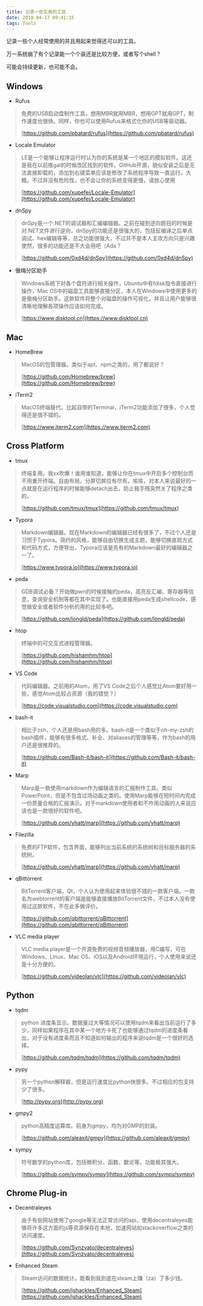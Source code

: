 ```yaml
---
title: 记录一些实用的工具
date: 2018-04-17 09:41:15
tags: Tools
---
```


记录一些个人经常使用的并且用起来觉得还可以的工具。

万一系统崩了有个记录能一个个装还是比较方便，或者写个shell？

可能会持续更新，也可能不会。

<!-- more -->

## Windows

* Rufus

> 免费的USB启动盘制作工具，想用MBR就用MBR，想用GPT就用GPT，制作速度也很快。同样，你也可以使用Rufus来格式化你的USB等驱动器。
>
> [https://github.com/pbatard/rufus](https://github.com/pbatard/rufus)

* Locale Emulator

> LE是一个能够让程序运行时认为你的系统是某一个地区的模拟软件。这还是我在以前推gal的时候改区找到的软件。GitHub开源，貌似安装之后是无法直接卸载的，添加到右键菜单应该是修改了系统程序导致一直运行，大概。不过并没有危险性，也不会让你的系统变得更慢，请放心使用
>
> [https://github.com/xupefei/Locale-Emulator](https://github.com/xupefei/Locale-Emulator)

* dnSpy

> dnSpy是一个.NET的调试器和汇编编辑器。之前在碰到逆向题目的时候是对.NET文件进行逆向，dnSpy的功能还是很强大的，包括反编译之后单点调试、hex编辑等等，总之功能很强大，不过并不是本人主攻方向只是兴趣使然，很多的功能还是不大会用吧（Ada？
>
> [https://github.com/0xd4d/dnSpy](https://github.com/0xd4d/dnSpy)

* 傲梅分区助手

> Windows系统下对各个盘符进行相关操作，Ubuntu中有fdisk指令直接进行操作，Mac OS中的磁盘工具能够直接分区，本人在Windows中使用更多的是傲梅分区助手。这款软件将整个对磁盘的操作可视化，并且让用户能够很清晰地理解各项操作应该如何完成。
>
> [https://www.disktool.cn](https://www.disktool.cn)



## Mac

* HomeBrew

> MacOS的包管理器。类似于apt、npm之类的，用了都说好？
>
> [https://github.com/Homebrew/brew](https://github.com/Homebrew/brew)

* iTerm2

> MacOS终端替代。比起自带的Terminal，iTerm2功能添加了很多，个人觉得还是很不错的。
>
> [https://www.iterm2.com](https://www.iterm2.com)



## Cross Platform

* tmux

> 终端复用。我xx吹爆！谁用谁知道，能够让你在tmux中开启多个控制台而不用重开终端。自由布局，分屏切屏应有尽有。咳咳，对本人来说最好的一点就是在运行程序的时候能够detach出去，防止我手残突然关了程序之类的。
>
> [https://github.com/tmux/tmux](https://github.com/tmux/tmux)

* Typora

> Markdown编辑器。现在Markdown的编辑器已经有很多了，不过个人还是习惯于Typora。简约的风格，能够自由切换生成主题，能够切换直观方式和代码方式，方便导出，Typora应该是先有的Markdown最好的编辑器之一了。
>
> [https://www.typora.io](https://www.typora.io)

* peda

> GDB调试必备？开始做pwn的时候接触的peda，高亮反汇编、寄存器等信息，查询安全机制等都在其中实现了。也能直接用peda生成shellcode，感觉做安全或者软件分析的用的比较多吧。
>
> [https://github.com/longld/peda](https://github.com/longld/peda)

* htop

> 终端中的可交互式进程管理器。
>
> [https://github.com/hishamhm/htop](https://github.com/hishamhm/htop)

* VS Code

> 代码编辑器。之前用的Atom，用了VS Code之后个人感觉比Atom要好用一些，感觉Atom比较占资源（我的错觉？）
>
> [https://code.visualstudio.com](https://code.visualstudio.com)

* bash-it

> 相比于zsh，个人还是用bash用的多。bash-it是一个类似于oh-my-zsh的bash插件，能够有很多格式、补全、对aliases的管理等等，作为bash的用户还是很推荐的。
>
> [https://github.com/Bash-it/bash-it](https://github.com/Bash-it/bash-it)

* Marp

> Marp是一款使用markdown作为编辑语言的汇报制作工具。类似PowerPoint，但是不包含过场动画之类的。使用Marp能够在短时间内完成一份质量合格的汇报演示。对于markdown使用者和不咋用动画的人来说应该也是一款很好的软件吧。
>
> [https://github.com/yhatt/marp](https://github.com/yhatt/marp)

* Filezilla

> 免费的FTP软件，包含界面，能够列出当前系统的系统树和目标服务器的系统树。
>
> [https://github.com/yhatt/marp](https://github.com/yhatt/marp)

* qBittorrent

> BitTorrent客户端，Qt，个人认为使用起来体验很不错的一款客户端。一款名为webtorrent的客户端是能够直接播放BitTorrent文件，不过本人没有使用过这款软件，不在此多做评价。
>
> [https://github.com/qbittorrent/qBittorrent](https://github.com/qbittorrent/qBittorrent)

* VLC media player

> VLC media player是一个开源免费的视频音频播放器，用C编写，可在Windows、Linux、Mac OS、iOS以及Android环境运行，个人使用来说还是十分方便的。
>
> [https://github.com/videolan/vlc](https://github.com/videolan/vlc)



## Python

* tqdm

> python 进度条显示。数据量过大等情况可以使用tqdm来看出当前运行了多少，同样如果程序在其中某一个地方卡死了也能够通过tqdm的进度条看出，对于没有进度条而且不知道如何输出的程序来说tqdm是一个很好的选择。
>
> [https://github.com/tqdm/tqdm](https://github.com/tqdm/tqdm)

* pypy

> 另一个python解释器，但是运行速度比python快很多。不过相应的包支持少了很多。
>
> [http://pypy.org](http://pypy.org)

* gmpy2

> python高精度运算库。前身为gmpy，均为对GMP的封装。
>
> [https://github.com/aleaxit/gmpy](https://github.com/aleaxit/gmpy)

* sympy

> 符号数学的python库，包括微积分、函数、数论等，功能极其强大。
>
> [https://github.com/sympy/sympy](https://github.com/sympy/sympy)



## Chrome Plug-in

* Decentraleyes

> 由于有些网站使用了google等无法正常访问的api，使用decentraleyes能够将许多这方面的js等资源保存在本地，加速网站如stackoverflow之类的访问速度。
>
> [https://github.com/Synzvato/decentraleyes](https://github.com/Synzvato/decentraleyes)

* Enhanced Steam

> Steam访问的数据统计。能看到我到底在steam上赚（za）了多少钱。
>
> [https://github.com/jshackles/Enhanced_Steam](https://github.com/jshackles/Enhanced_Steam)



